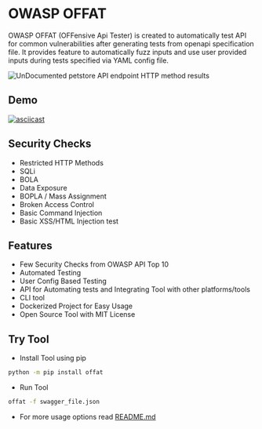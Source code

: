 # OWASP OFFAT

OWASP OFFAT (OFFensive Api Tester) is created to automatically test API for common vulnerabilities after generating tests from openapi specification file. It provides feature to automatically fuzz inputs and use user provided inputs during tests specified via YAML config file.

![UnDocumented petstore API endpoint HTTP method results](https://owasp.org/OFFAT/assets/images/tests/offat-v0.5.0.png)

## Demo

[![asciicast](https://asciinema.org/a/LFXLILNkf7Gce5uCuJydplbEd.svg)](https://asciinema.org/a/LFXLILNkf7Gce5uCuJydplbEd)

## Security Checks

-   Restricted HTTP Methods
-   SQLi
-   BOLA
-   Data Exposure
-   BOPLA / Mass Assignment
-   Broken Access Control
-   Basic Command Injection
-   Basic XSS/HTML Injection test

## Features

-   Few Security Checks from OWASP API Top 10
-   Automated Testing
-   User Config Based Testing
-   API for Automating tests and Integrating Tool with other platforms/tools
-   CLI tool
-   Dockerized Project for Easy Usage
-   Open Source Tool with MIT License

## Try Tool

-   Install Tool using pip

```bash
python -m pip install offat
```

-   Run Tool

```bash
offat -f swagger_file.json
```

-   For more usage options read [README.md](https://github.com/OWASP/OFFAT/blob/main/src/README.md)
